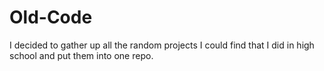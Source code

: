 # Old-Code
I decided to gather up all the random projects I could find that I did in high school and put them into one repo.
